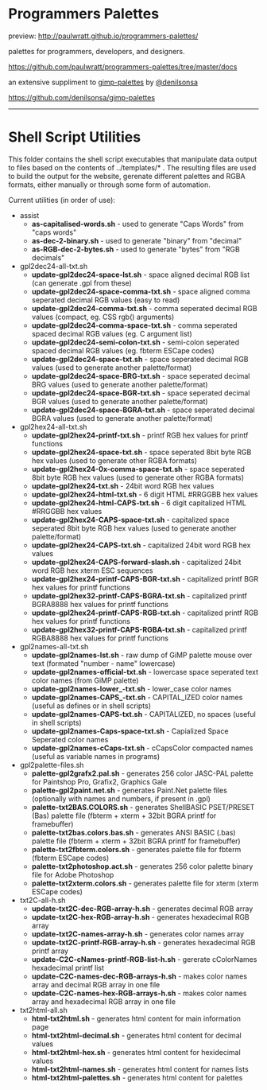# Programmers Palettes

preview:
http://paulwratt.github.io/programmers-palettes/

palettes for programmers, developers, and designers.

https://github.com/paulwratt/programmers-palettes/tree/master/docs

an extensive suppliment to [gimp-palettes][gimp-preview] by [@denilsonsa][denilsonsa]

<https://github.com/denilsonsa/gimp-palettes>

----

# Shell Script Utilities

This folder contains the shell script executables that manipulate data output to files based on the contents of ../templates/* . The resulting files are used to build the output for the website, gerenate different palettes and RGBA formats, either manually or through some form of automation.

Current utilities (in order of use):
* assist
    * **as-capitalised-words.sh** - used to generate "Caps Words" from "caps words"
    * **as-dec-2-binary.sh** - used to generate "binary" from "decimal"
    * **as-RGB-dec-2-bytes.sh** - used to generate "bytes" from "RGB decimals"
* gpl2dec24-all-txt.sh
    * **update-gpl2dec24-space-lst.sh** - space aligned decimal RGB list (can generate .gpl from these)
    * **update-gpl2dec24-space-comma-txt.sh** - space aligned comma seperated decimal RGB values (easy to read)
    * **update-gpl2dec24-comma-txt.sh** - comma seperated decimal RGB values (compact, eg. CSS rgb() arguments)
    * **update-gpl2dec24-comma-space-txt.sh** - comma seperated spaced decimal RGB values (eg. C argument list)
    * **update-gpl2dec24-semi-colon-txt.sh** - semi-colon seperated spaced decimal RGB values (eg. fbterm ESCape codes)
    * **update-gpl2dec24-space-txt.sh** - space seperated decimal RGB values (used to generate another palette/format)
    * **update-gpl2dec24-space-BRG-txt.sh** - space seperated decimal BRG values (used to generate another palette/format)
    * **update-gpl2dec24-space-BGR-txt.sh** - space seperated decimal BGR values (used to generate another palette/format)
    * **update-gpl2dec24-space-BGRA-txt.sh** - space seperated decimal BGRA values (used to generate another palette/format)
* gpl2hex24-all-txt.sh
    * **update-gpl2hex24-printf-txt.sh** - printf RGB hex values for printf functions
    * **update-gpl2hex24-space-txt.sh** - space seperated 8bit byte RGB hex values (used to generate other RGBA formats)
    * **update-gpl2hex24-0x-comma-space-txt.sh** - space seperated 8bit byte RGB hex values (used to generate other RGBA formats)
    * **update-gpl2hex24-txt.sh** - 24bit word RGB hex values
    * **update-gpl2hex24-html-txt.sh** - 6 digit HTML #RRGGBB hex values
    * **update-gpl2hex24-html-CAPS-txt.sh** - 6 digit capitalized HTML #RRGGBB hex values
    * **update-gpl2hex24-CAPS-space-txt.sh** - capitalized space seperated 8bit byte RGB hex values (used to generate another palette/format)
    * **update-gpl2hex24-CAPS-txt.sh** - capitalized 24bit word RGB hex values
    * **update-gpl2hex24-CAPS-forward-slash.sh** - capitalized 24bit word RGB hex xterm ESC sequences
    * **update-gpl2hex24-printf-CAPS-BGR-txt.sh** - capitalized printf BGR hex values for printf functions
    * **update-gpl2hex32-printf-CAPS-BGRA-txt.sh** - capitalized printf BGRA8888 hex values for printf functions
    * **update-gpl2hex24-printf-CAPS-RGB-txt.sh** - capitalized printf RGB hex values for printf functions
    * **update-gpl2hex32-printf-CAPS-RGBA-txt.sh** - capitalized printf RGBA8888 hex values for printf functions
* gpl2names-all-txt.sh
    * **update-gpl2names-lst.sh** - raw dump of GiMP palette mouse over text (formated "number - name" lowercase)
    * **update-gpl2names-official-txt.sh** - lowercase space seperated text color names (from GiMP palette)
    * **update-gpl2names-lower_-txt.sh** - lower_case color names
    * **update-gpl2names-CAPS_-txt.sh** - CAPITAL_IZED color names (useful as defines or in shell scripts)
    * **update-gpl2names-CAPS-txt.sh** - CAPITALIZED, no spaces (useful in shell scripts)
    * **update-gpl2names-Caps-space-txt.sh** - Capialized Space Seperated color names
    * **update-gpl2names-cCaps-txt.sh** - cCapsColor compacted names (useful as variable names in programs)
* gpl2palette-files.sh
    * **palette-gpl2grafx2.pal.sh** - generates 256 color JASC-PAL palette for Paintshop Pro, Grafix2, Graphics Gale
    * **palette-gpl2paint.net.sh** - generates Paint.Net palette files (optionally with names and numbers, if present in .gpl)
    * **palette-txt2BAS.COLORS.sh** - generates ShellBASIC PSET/PRESET (Bas) palette file (fbterm + xterm + 32bit BGRA printf for framebuffer)
    * **palette-txt2bas.colors.bas.sh** - generates ANSI BASIC (.bas) palette file (fbterm + xterm + 32bit BGRA printf for framebuffer)
    * **palette-txt2fbterm.colors.sh** - generates palette file for fbterm (fbterm ESCape codes)
    * **palette-txt2photoshop.act.sh** - generates 256 color palette binary file for Adobe Photoshop
    * **palette-txt2xterm.colors.sh** - generates palette file for xterm (xterm ESCape codes)
* txt2C-all-h.sh
    * **update-txt2C-dec-RGB-array-h.sh** - generates decimal RGB array
    * **update-txt2C-hex-RGB-array-h.sh** - generates hexadecimal RGB array
    * **update-txt2C-names-array-h.sh** - generates color names array
    * **update-txt2C-printf-RGB-array-h.sh** - generates hexadecimal RGB printf array
    * **update-C2C-cNames-printf-RGB-list-h.sh** - gererate cColorNames hexadecimal printf list
    * **update-C2C-names-dec-RGB-arrays-h.sh** - makes color names array and decimal RGB array in one file
    * **update-C2C-names-hex-RGB-arrays-h.sh** - makes color names array and hexadecimal RGB array in one file
* txt2html-all.sh
    * **html-txt2html.sh** - generates html content for main information page
    * **html-txt2html-decimal.sh** - generates html content for decimal values
    * **html-txt2html-hex.sh** - generates html content for hexidecimal values
    * **html-txt2html-names.sh** - generates html content for names lists
    * **html-txt2html-palettes.sh** - generates html content for palettes


[denilsonsa]: https://github.com/denilsonsa
[gimp-preview]: http://denilsonsa.github.io/gimp-palettes/index.html
